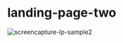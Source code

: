 # landing-page-two

![screencapture-lp-sample2](https://user-images.githubusercontent.com/67078790/162584610-e9cfa71a-1495-4144-9979-bee1b4762908.png)
